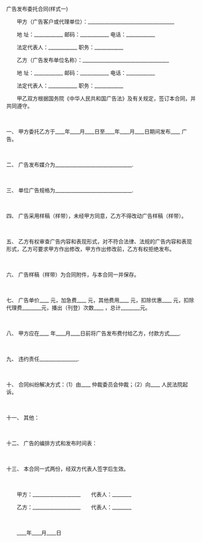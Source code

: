 



广告发布委托合同(样式一)



 

　　甲方（广告客户或代理单位）：____________________________________　

　　地 址：____________ 邮码：____________ 电话：____________　　

　　法定代表人：____________ 职务：____________　　

　　乙方（广告发布单位名称）：____________________________________　　

　　地 址：____________ 邮码：____________ 电话：____________　　

　　法定代表人：____________ 职务：____________　　

　　甲乙双方根据国务院《中华人民共和国广告法》及有关规定，签订本合同，并共同遵守。

　　

一、
甲方委托乙方于____年____月____日至____年____月____日期间发布____ 广告。

　　

二、
广告发布媒介为________________________________.

　　

三、
单位广告规格为________________________________.

　　

四、
广告采用样稿（样带），未经甲方同意，乙方不得改动广告样稿（样带）。

　　

五、
乙方有权审查广告内容和表现形式，对不符合法律、法规的广告内容和表现形式，乙方可要求甲方作出修改，甲方作出修改前，乙方有权拒绝发布。

　　

六、
广告样稿（样带）为合同附件，与本合同一并保存。

　　

七、
广告单价____ 元，加急费____ 元，其他费用____ 元，扣除优惠____ 元，扣除代理费________元，播出（刊登）次数____ ，总计________元。

　　

八、
甲方应在____ 年____月____日前将广告发布费付给乙方，付款方式____.

　　

九、
违约责任________________.

　　

十、
合同纠纷解决方式：（1）由____ 仲裁委员会仲裁；（2）向____ 人民法院起诉。

　　

十一、
其他：

　　

十二、
广告的编排方式和发布时间表：

　　

十三、
本合同一式两份，经双方代表人签字后生效。　　

　　

　　甲方：____________________　　代表人：________　　

　　乙方：____________________　　代表人：________

　　


 　　____年____月____日
 
　　

